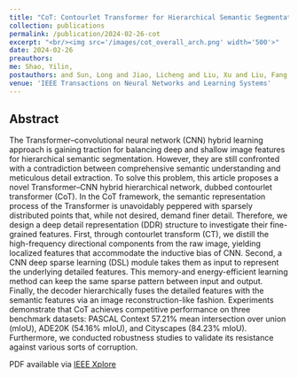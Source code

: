 ```yaml
---
title: "CoT: Contourlet Transformer for Hierarchical Semantic Segmentation"
collection: publications
permalink: /publication/2024-02-26-cot
excerpt: "<br/><img src='/images/cot_overall_arch.png' width='500'>"
date: 2024-02-26
preauthors:
me: Shao, Yilin,
postauthors: and Sun, Long and Jiao, Licheng and Liu, Xu and Liu, Fang and Li, Lingling and Yang, Shuyuan
venue: 'IEEE Transactions on Neural Networks and Learning Systems'
---
```


## Abstract

The Transformer–convolutional neural network (CNN) hybrid learning approach is gaining traction for balancing deep and shallow image features for hierarchical semantic segmentation. However, they are still confronted with a contradiction between comprehensive semantic understanding and meticulous detail extraction. To solve this problem, this article proposes a novel Transformer–CNN hybrid hierarchical network, dubbed contourlet transformer (CoT). In the CoT framework, the semantic representation process of the Transformer is unavoidably peppered with sparsely distributed points that, while not desired, demand finer detail. Therefore, we design a deep detail representation (DDR) structure to investigate their fine-grained features. First, through contourlet transform (CT), we distill the high-frequency directional components from the raw image, yielding localized features that accommodate the inductive bias of CNN. Second, a CNN deep sparse learning (DSL) module takes them as input to represent the underlying detailed features. This memory-and energy-efficient learning method can keep the same sparse pattern between input and output. Finally, the decoder hierarchically fuses the detailed features with the semantic features via an image reconstruction-like fashion. Experiments demonstrate that CoT achieves competitive performance on three benchmark datasets: PASCAL Context 57.21% mean intersection over union (mIoU), ADE20K (54.16% mIoU), and Cityscapes (84.23% mIoU). Furthermore, we conducted robustness studies to validate its resistance against various sorts of corruption.


PDF available  via [IEEE Xplore](https://ieeexplore.ieee.org/document/10445018) 
